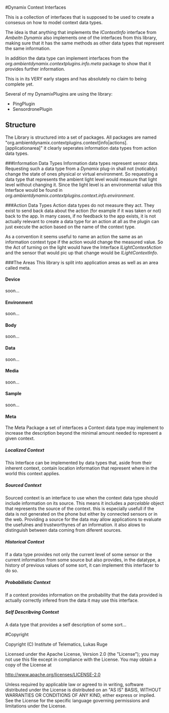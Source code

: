 #Dynamix Context Interfaces

This is a collection of interfaces that is supposed to be used to create a consesus on how to model context data types. 

The idea is that anything that implements the _IContextInfo_ interface from _Ambeitn Dynamix_ also implements one of the interfaces from this library, making sure that it has the same methods as other data types that represent the same information.

In addition the data type can implement interfaces from the _org.ambientdynamix.contextplugins.info.meta_ package to show that it provides further information.

This is in its VERY early stages and has absolutely no claim to being complete yet.

Several of my DynamixPlugins are using the library:

* PingPlugin
* SensordronePlugin

## Structure

The Library is structured into a set of packages. All packages are named "org.ambientdynamix.contextplugins.context[info|actions].[applicationarea]" it clearly seperates information data types from action data types.

###Information Data Types
Information data types represent sensor data. Requesting such a data type from a _Dynamix_ plug-in shall not (noticably) change the state of ones physical or virtual environment. So requesting 
a data type that represents the ambient light level would measure that light level without changing it. Since the light level is an environmental value this Interface would be found in _org.ambientdynamix.contextplugins.context.info.environment_.

###Action Data Types
Action data types do not measure they act. They exist to send back data about the action (for example if it was taken or not) back to the app. In many cases, if no feedback to the app exists, it is not actually relevant to create a data type for an action at all as the plugin can just execute the action based on the name of the context type.

As a convention it seems useful to name an action the same as an information context type if the action would change the measured value. So the Act of turning on the light would have the Interface _ILightContextAction_ and the sensor that would pic up that change would be _ILightContextInfo_.

###The Areas
This library is split into application areas as well as an area called meta.

#### Device
soon...
#### Environment
soon...
#### Body
soon...
#### Data
soon...
#### Media
soon...
#### Sample
soon...
#### Meta
The Meta Package a set of interfaces a Context data type may implement to increase the description beyond the minimal amount needed to represent a given context.
##### Localized Context
This Interface can be implemented by data types that, aside from their inherent context, contain location information that represent where in the world this context applies.
##### Sourced Context
Sourced context is an interface to use when the context data type should include information on its source. This means it includes a _parcelable_ object that represents the source of the context. this is especially usefull if the data is not generated on the phone but either by connected sensors or in the web. Providing a source for the data may allow applications to evaluate the usefulnes and trustworthynes of an information. it also alows to distinguish between data coming from diferent sources. 
##### Historical Context
If a data type provides not only the current level of some sensor or the current information from some source but also provides, in the datatype, a history of previous values of some sort, it can implement this interfacer to do so.
##### Probabilistic Context
If a context provides information on the probability that the data provided is actually correctly infered from the data it may use this interface.
##### Self Describving Context
A data type that provides a self description of some sort...

#Copyright


Copyright (C) Institute of Telematics, Lukas Ruge

Licensed under the Apache License, Version 2.0 (the "License");
you may not use this file except in compliance with the License.
You may obtain a copy of the License at

http://www.apache.org/licenses/LICENSE-2.0

Unless required by applicable law or agreed to in writing, software
distributed under the License is distributed on an "AS IS" BASIS,
WITHOUT WARRANTIES OR CONDITIONS OF ANY KIND, either express or implied.
See the License for the specific language governing permissions and
limitations under the License.
